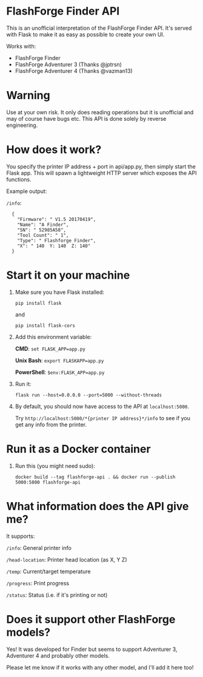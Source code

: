 # FlashForge Finder API

This is an unofficial interpretation of the FlashForge Finder API.
It's served with Flask to make it as easy as possible to create your own UI.

Works with:
* FlashForge Finder
* FlashForge Adventurer 3 (Thanks @jptrsn)
* FlashForge Adventurer 4 (Thanks @vazman13)

# Warning
Use at your own risk. It only does reading operations but it is unofficial and may of course have bugs etc.
This API is done solely by reverse engineering.

# How does it work?
You specify the printer IP address + port in api/app.py, then simply start the Flask app.
This will spawn a lightweight HTTP server which exposes the API functions.

Example output:

`/info`:
```
  {
    "Firmware": " V1.5 20170419",
    "Name": "A Finder",
    "SN": " 52985A58",
    "Tool Count": " 1",
    "Type": " Flashforge Finder",
    "X": " 140  Y: 140  Z: 140"
  }
```

# Start it on your machine
1. Make sure you have Flask installed:

    `pip install flask`
  
    and 
  
    `pip install flask-cors`

2. Add this environment variable:
  
    **CMD**: `set FLASK_APP=app.py`
    
    **Unix Bash**: `export FLASKAPP=app.py`
    
    **PowerShell**: `$env:FLASK_APP=app.py`

3. Run it:

    `flask run --host=0.0.0.0 --port=5000 --without-threads`

4. By default, you should now have access to the API at `localhost:5000`.
   
    Try `http://localhost:5000/*{printer IP address}*/info` to see if you get any info from the printer.

# Run it as a Docker container
1. Run this (you might need sudo):

    `docker build --tag flashforge-api . && docker run --publish 5000:5000 flashforge-api`

# What information does the API give me?

It supports:

`/info`: General printer info


`/head-location`: Printer head location (as X, Y Z)


`/temp`: Current/target temperature


`/progress`: Print progress


`/status`: Status (i.e. if it's printing or not)


# Does it support other FlashForge models?
Yes! It was developed for Finder but seems to support Adventurer 3, Adventurer 4 and probably other models.

Please let me know if it works with any other model, and I'll add it here too!
